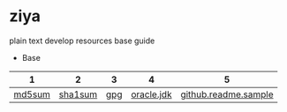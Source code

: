 # ziya
plain text develop resources base guide

* Base


|1|2|3|4|5|
|:---:|:---:|:---:|:---:|:---:|
|[md5sum](/Base/md5sum)|[sha1sum](/Base/sha1sum)|[gpg](/Base/gpg)|[oracle.jdk](/Base/oracle.jdk)|[github.readme.sample](/Base/github.readme.md.sample)|
